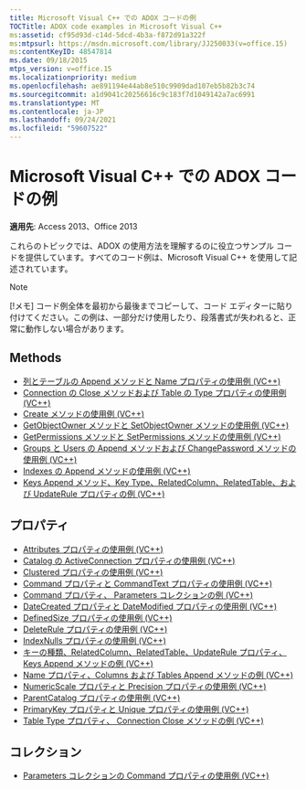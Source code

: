 ```yaml
---
title: Microsoft Visual C++ での ADOX コードの例
TOCTitle: ADOX code examples in Microsoft Visual C++
ms:assetid: cf95d93d-c14d-5dcd-4b3a-f872d91a322f
ms:mtpsurl: https://msdn.microsoft.com/library/JJ250033(v=office.15)
ms:contentKeyID: 48547814
ms.date: 09/18/2015
mtps_version: v=office.15
ms.localizationpriority: medium
ms.openlocfilehash: ae891194e44ab8e510c9909dad107eb5b82b3c74
ms.sourcegitcommit: a1d9041c20256616c9c183f7d1049142a7ac6991
ms.translationtype: MT
ms.contentlocale: ja-JP
ms.lasthandoff: 09/24/2021
ms.locfileid: "59607522"
---
```

# <a name="adox-code-examples-in-microsoft-visual-c"></a>Microsoft Visual C++ での ADOX コードの例

**適用先**: Access 2013、Office 2013

これらのトピックでは、ADOX の使用方法を理解するのに役立つサンプル コードを提供しています。すべてのコード例は、Microsoft Visual C++ を使用して記述されています。

> [!NOTE]
> [!メモ] コード例全体を最初から最後までコピーして、コード エディターに貼り付けてください。この例は、一部分だけ使用したり、段落書式が失われると、正常に動作しない場合があります。

## <a name="methods"></a>Methods

- [列とテーブルの Append メソッドと Name プロパティの使用例 (VC++)](columns-and-tables-append-methods-name-property-example-vc.md)
- [Connection の Close メソッドおよび Table の Type プロパティの使用例 (VC++)](connection-close-method-table-type-property-example-vc.md)
- [Create メソッドの使用例 (VC++)](create-method-example-vc.md)
- [GetObjectOwner メソッドと SetObjectOwner メソッドの使用例 (VC++)](getobjectowner-and-setobjectowner-methods-example-vc.md)
- [GetPermissions メソッドと SetPermissions メソッドの使用例 (VC++)](getpermissions-and-setpermissions-methods-example-vc.md)
- [Groups と Users の Append メソッドおよび ChangePassword メソッドの使用例 (VC++)](groups-and-users-append-changepassword-methods-example-vc.md)
- [Indexes の Append メソッドの使用例 (VC++)](indexes-append-method-example-vc.md)
- [Keys Append メソッド、Key Type、RelatedColumn、RelatedTable、および UpdateRule プロパティの例 (VC++)](keys-append-method-key-type-relatedcolumn-relatedtable-and-updaterule-properties-example-vc.md)

## <a name="properties"></a>プロパティ

- [Attributes プロパティの使用例 (VC++)](attributes-property-example-vc.md)
- [Catalog の ActiveConnection プロパティの使用例 (VC++)](catalog-activeconnection-property-example-vc.md)
- [Clustered プロパティの使用例 (VC++)](clustered-property-example-vc.md)
- [Command プロパティと CommandText プロパティの使用例 (VC++)](command-and-commandtext-properties-example-vc.md)
- [Command プロパティ、 Parameters コレクションの例 (VC++)](parameters-collection-command-property-example-vc.md)
- [DateCreated プロパティと DateModified プロパティの使用例 (VC++)](datecreated-and-datemodified-properties-example-vc.md)
- [DefinedSize プロパティの使用例 (VC++)](definedsize-property-example-vc.md)
- [DeleteRule プロパティの使用例 (VC++)](deleterule-property-example-vc.md)
- [IndexNulls プロパティの使用例 (VC++)](indexnulls-property-example-vc.md)
- [キーの種類、RelatedColumn、RelatedTable、UpdateRule プロパティ、Keys Append メソッドの例 (VC++)](keys-append-method-key-type-relatedcolumn-relatedtable-and-updaterule-properties-example-vc.md)
- [Name プロパティ、Columns および Tables Append メソッドの例 (VC++)](columns-and-tables-append-methods-name-property-example-vc.md)
- [NumericScale プロパティと Precision プロパティの使用例 (VC++)](numericscale-and-precision-properties-example-vc.md)
- [ParentCatalog プロパティの使用例 (VC++)](parentcatalog-property-example-vc.md)
- [PrimaryKey プロパティと Unique プロパティの使用例 (VC++)](primarykey-and-unique-properties-example-vc.md)
- [Table Type プロパティ、 Connection Close メソッドの例 (VC++)](connection-close-method-table-type-property-example-vc.md)

## <a name="collections"></a>コレクション

- [Parameters コレクションの Command プロパティの使用例 (VC++)](parameters-collection-command-property-example-vc.md)

